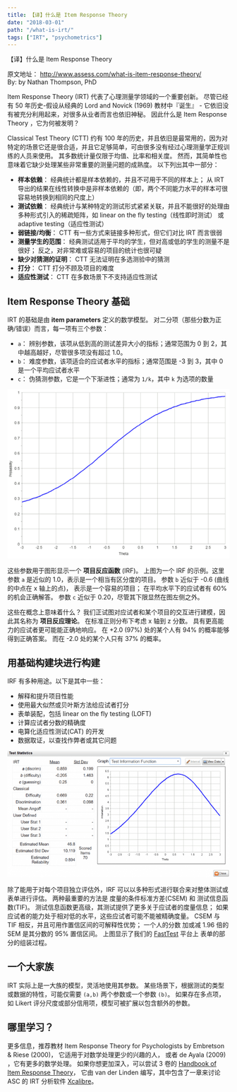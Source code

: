 ```yaml
---
title: 【译】什么是 Item Response Theory
date: "2018-03-01"
path: "/what-is-irt/"
tags: ["IRT", "psychometrics"]
---
```


【译】什么是 Item Response Theory

原文地址： http://www.assess.com/what-is-item-response-theory/ <br/>
By: by Nathan Thompson, PhD

Item Response Theory (IRT) 代表了心理测量学领域的一个重要创新。
尽管已经有 50 年历史-假设从经典的 Lord and Novick (1969) 教材中『诞生』 - 它依旧没有被充分利用起来，对很多从业者而言也依旧神秘。
因此什么是 Item Response Theory ，它为何被发明？

Classical Test Theory (CTT) 约有 100 年的历史，并且依旧是最常用的，因为对特定的场景它还是很合适，并且它足够简单，可由很多没有经过心理测量学正规训练的人员来使用。
其多数统计量仅限于均值、比率和相关度。
然而，其简单性也意味着它缺少处理某些非常重要的测量问题的成熟度。
以下列出其中一部分：

* **样本依赖**： 经典统计都是样本依赖的，并且不可用于不同的样本上；
从 IRT 导出的结果在线性转换中是非样本依赖的（即，两个不同能力水平的样本可很容易地转换到相同的尺度上）
* **测试依赖**： 经典统计与某种特定的测试形式紧紧关联，并且不能很好的处理由多种形式引入的稀疏矩阵，如 linear on the fly testing（线性即时测试） 或 adaptive testing（适应性测试）
* **弱链接/均衡**： CTT 有一些方式来链接多种形式，但它们对比 IRT 而言很弱
* **测量学生的范围**： 经典测试适用于平均的学生，但对高或低的学生的测量不是很好；
反之，对非常难或容易的项目的统计也很可疑
* **缺少对猜测的证明**： CTT 无法证明在多选测验中的猜测
* **打分**： CTT 打分不顾及项目的难度
* **适应性测试**： CTT 在多数场景下不支持适应性测试

## Item Response Theory 基础

IRT 的基础是由 **item parameters** 定义的数学模型。
对二分项（那些分数为正确/错误）而言，每一项有三个参数：

* `a`： 辨别参数，该项从低到高的测试差异大小的指标；通常范围为 0 到 2，其中越高越好，尽管很多项没有超过 1.0。
* `b`： 难度参数，该项适合的应试者水平的指标；通常范围是 -3 到 3，其中 0 是一个平均应试者水平
* `c`： 伪猜测参数，它是一个下渐进性；通常为 `1/k`，其中 `k` 为选项的数量

![Dichotomous-IRF-from-FastTest](./Dichotomous-IRF-from-FastTest.png)

这些参数用于图形显示一个 **项目反应函数** (IRF)。
上图为一个 IRF 的示例。这里参数 `a` 是近似的 1.0，表示是一个相当有区分度的项目。
参数 `b` 近似于 -0.6 (曲线的中点在 x 轴上的点)， 表示是一个容易的项目；
在平均水平下的应试者有 60% 的机会正确解答。
参数 `c` 近似于 0.20，尽管其下限显然在图左侧之外。

这些在概念上意味着什么？
我们正试图对应试者和某个项目的交互进行建模，因此其名称为 **项目反应理论**。
在标准正则分布下考虑 x 轴到 z 分数。
具有更高能力的应试者更可能能正确地响应。
在 +2.0 (97%) 处的某个人有 94% 的概率能够得到正确答案。
而在 -2.0 处的某个人只有 37% 的概率。

## 用基础构建块进行构建

IRF 有多种用途。以下是其中一些：

* 解释和提升项目性能
* 使用最大似然或贝叶斯方法给应试者打分
* 表单装配，包括 linear on the fly testing (LOFT)
* 计算应试者分数的精确度
* 电算化适应性测试(CAT) 的开发
* 数据取证，以查找作弊者或其它问题

![FastTest-test-statistics-with-TIF](./FastTest-test-statistics-with-TIF-705x401.png)

除了能用于对每个项目独立评估外，IRF 可以以多种形式进行联合来对整体测试或表单进行评估。
两种最重要的方法是 度量的条件标准方差(CSEM) 和 测试信息函数(TIF)。
测试信息函数更高级，其测试提供了更多关于应试者的度量信息；
如果应试者的能力处于相对低的水平，这些应试者可能不能被精确度量。
CSEM 与 TIF 相反，并且可用作置信区间的可解释性优势；
一个人的分数 加或减 1.96 倍的 SEM 是其分数的 95% 置信区间。
上图显示了我们的 [FastTest](http://www.assess.com/fasttest/) 平台上
表单的部分的组装过程。

## 一个大家族

IRT 实际上是一大族的模型，灵活地使用其参数。
某些场景下，根据测试的类型或数据的特性，可能仅需要 `(a,b)` 两个参数或一个参数 `(b)`。
如果存在多点项，如 Likert 评分尺度或部分信用项，模型可被扩展以包含额外的参数。

## 哪里学习？

更多信息，推荐教材 
Item Response Theory for Psychologists by Embretson & Riese (2000)， 它适用于对数学处理更少的兴趣的人，
或者 de Ayala (2009) ，它有更多的数学处理。
如果你想更加深入，可以尝试 3 卷的
[Handbook of Item Response Theory](https://www.crcpress.com/Handbook-of-Item-Response-Theory-Three-Volume-Set/Linden/p/book/9781466514393)，
它由 van der Linden 编写，其中包含了一章来讨论 ASC 的 IRT 分析软件
[Xcalibre](http://www.assess.com/xcalibre/)。
